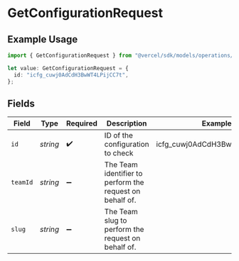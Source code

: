 # GetConfigurationRequest

## Example Usage

```typescript
import { GetConfigurationRequest } from "@vercel/sdk/models/operations/getconfiguration.js";

let value: GetConfigurationRequest = {
  id: "icfg_cuwj0AdCdH3BwWT4LPijCC7t",
};
```

## Fields

| Field                                                    | Type                                                     | Required                                                 | Description                                              | Example                                                  |
| -------------------------------------------------------- | -------------------------------------------------------- | -------------------------------------------------------- | -------------------------------------------------------- | -------------------------------------------------------- |
| `id`                                                     | *string*                                                 | :heavy_check_mark:                                       | ID of the configuration to check                         | icfg_cuwj0AdCdH3BwWT4LPijCC7t                            |
| `teamId`                                                 | *string*                                                 | :heavy_minus_sign:                                       | The Team identifier to perform the request on behalf of. |                                                          |
| `slug`                                                   | *string*                                                 | :heavy_minus_sign:                                       | The Team slug to perform the request on behalf of.       |                                                          |
